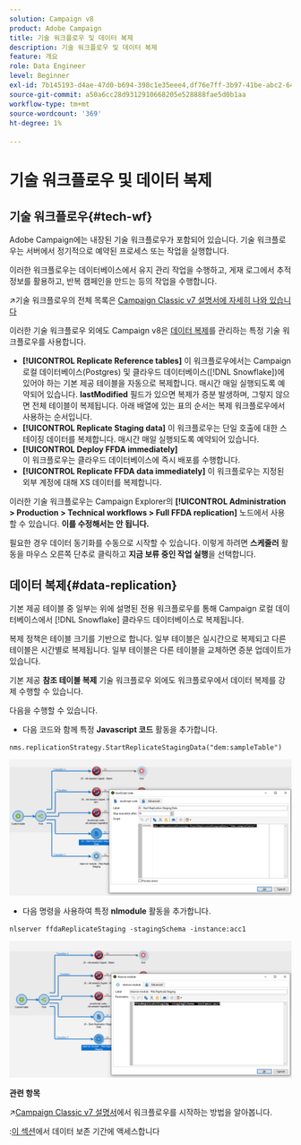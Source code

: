 ```yaml
---
solution: Campaign v8
product: Adobe Campaign
title: 기술 워크플로우 및 데이터 복제
description: 기술 워크플로우 및 데이터 복제
feature: 개요
role: Data Engineer
level: Beginner
exl-id: 7b145193-d4ae-47d0-b694-398c1e35eee4,df76e7ff-3b97-41be-abc2-640748680ff3
source-git-commit: a50a6cc28d9312910668205e528888fae5d0b1aa
workflow-type: tm+mt
source-wordcount: '369'
ht-degree: 1%

---
```


# 기술 워크플로우 및 데이터 복제

## 기술 워크플로우{#tech-wf}

Adobe Campaign에는 내장된 기술 워크플로우가 포함되어 있습니다. 기술 워크플로우는 서버에서 정기적으로 예약된 프로세스 또는 작업을 실행합니다.

이러한 워크플로우는 데이터베이스에서 유지 관리 작업을 수행하고, 게재 로그에서 추적 정보를 활용하고, 반복 캠페인을 만드는 등의 작업을 수행합니다.

:arrow_upper_right:기술 워크플로우의 전체 목록은 [Campaign Classic v7 설명서에 자세히 나와 있습니다](https://experienceleague.adobe.com/docs/campaign-classic/using/automating-with-workflows/advanced-management/about-technical-workflows.html)


이러한 기술 워크플로우 외에도 Campaign v8은 [데이터 복제](#data-replication)를 관리하는 특정 기술 워크플로우를 사용합니다.

* **[!UICONTROL Replicate Reference tables]**
이 워크플로우에서는 Campaign 로컬 데이터베이스(Postgres) 및 클라우드 데이터베이스([!DNL Snowflake])에 있어야 하는 기본 제공 테이블을 자동으로 복제합니다. 매시간 매일 실행되도록 예약되어 있습니다. **lastModified** 필드가 있으면 복제가 증분 발생하며, 그렇지 않으면 전체 테이블이 복제됩니다. 아래 배열에 있는 표의 순서는 복제 워크플로우에서 사용하는 순서입니다.
* **[!UICONTROL Replicate Staging data]**
이 워크플로우는 단일 호출에 대한 스테이징 데이터를 복제합니다. 매시간 매일 실행되도록 예약되어 있습니다.
* **[!UICONTROL Deploy FFDA immediately]**\
   이 워크플로우는 클라우드 데이터베이스에 즉시 배포를 수행합니다.
* **[!UICONTROL Replicate FFDA data immediately]**
이 워크플로우는 지정된 외부 계정에 대해 XS 데이터를 복제합니다.

이러한 기술 워크플로우는 Campaign Explorer의 **[!UICONTROL Administration > Production > Technical workflows > Full FFDA replication]** 노드에서 사용할 수 있습니다. **이를 수정해서는 안 됩니다.**

필요한 경우 데이터 동기화를 수동으로 시작할 수 있습니다. 이렇게 하려면 **스케줄러** 활동을 마우스 오른쪽 단추로 클릭하고 **지금 보류 중인 작업 실행**&#x200B;을 선택합니다.

## 데이터 복제{#data-replication}

기본 제공 테이블 중 일부는 위에 설명된 전용 워크플로우를 통해 Campaign 로컬 데이터베이스에서 [!DNL Snowflake] 클라우드 데이터베이스로 복제됩니다.

복제 정책은 테이블 크기를 기반으로 합니다. 일부 테이블은 실시간으로 복제되고 다른 테이블은 시간별로 복제됩니다. 일부 테이블은 다른 테이블을 교체하면 증분 업데이트가 있습니다.

기본 제공 **참조 테이블 복제** 기술 워크플로우 외에도 워크플로우에서 데이터 복제를 강제 수행할 수 있습니다.

다음을 수행할 수 있습니다.

* 다음 코드와 함께 특정 **Javascript 코드** 활동을 추가합니다.

```
nms.replicationStrategy.StartReplicateStagingData("dem:sampleTable")
```

![](assets/jscode.png)


* 다음 명령을 사용하여 특정 **nlmodule** 활동을 추가합니다.

```
nlserver ffdaReplicateStaging -stagingSchema -instance:acc1
```

![](assets/nlmodule.png)

**관련 항목**

:arrow_upper_right:[Campaign Classic v7 설명서](https://experienceleague.adobe.com/docs/campaign-classic/using/automating-with-workflows/introduction/about-workflows.html?lang=en#automating-with-workflows)에서 워크플로우를 시작하는 방법을 알아봅니다.

:[이 섹션](../dev/datamodel-best-practices.md#data-retention)에서 데이터 보존 기간에 액세스합니다
